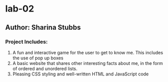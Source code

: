 # lab-02
## Author: Sharina Stubbs

### Project Includes:
1. A fun and interactive game for the user to get to know me. This includes the use of pop up boxes
2. A basic website that shares other interesting facts about me, in the form of ordered and unordered lists.
3. Pleasing CSS styling and well-written HTML and JavaScript code
